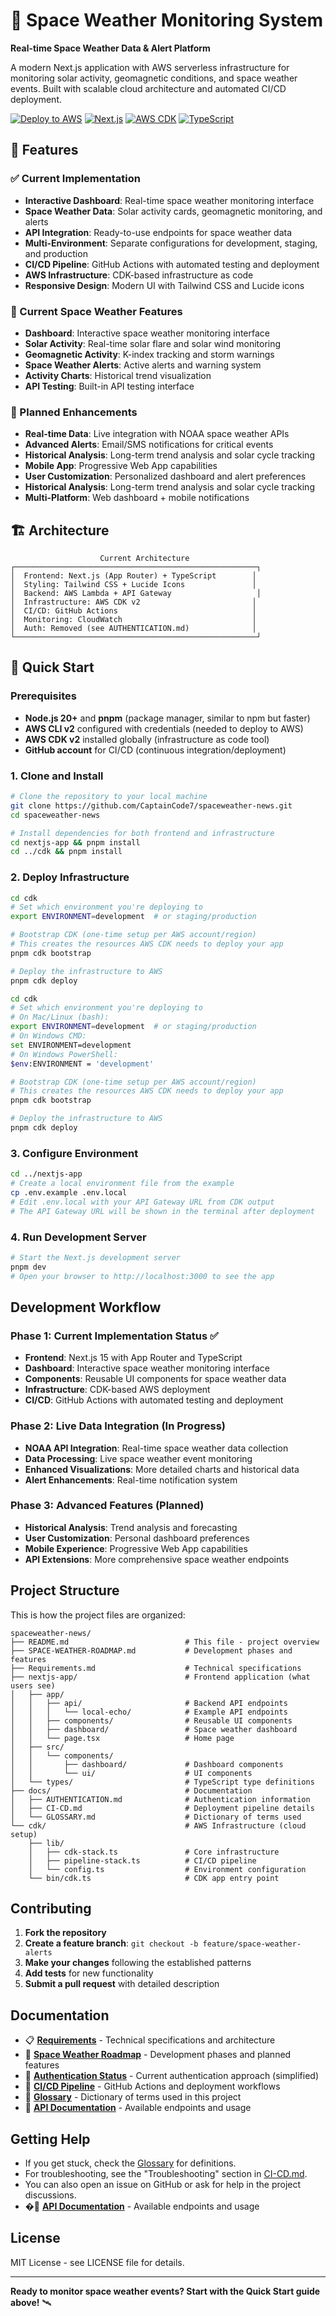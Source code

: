 ﻿# 🌌 Space Weather Monitoring System

**Real-time Space Weather Data & Alert Platform**

A modern Next.js application with AWS serverless infrastructure for monitoring solar activity, geomagnetic conditions, and space weather events. Built with scalable cloud architecture and automated CI/CD deployment.

[![Deploy to AWS](https://img.shields.io/badge/Deploy-AWS-orange.svg)](https://github.com/CaptainCode7/spaceweather-news)
[![Next.js](https://img.shields.io/badge/Next.js-Latest-black.svg)](https://nextjs.org/)
[![AWS CDK](https://img.shields.io/badge/AWS-CDK%20v2-FF9900.svg)](https://aws.amazon.com/cdk/)
[![TypeScript](https://img.shields.io/badge/TypeScript-Latest-blue.svg)](https://www.typescriptlang.org/)

## 🌟 Features

### ✅ Current Implementation
- **Interactive Dashboard**: Real-time space weather monitoring interface
- **Space Weather Data**: Solar activity cards, geomagnetic monitoring, and alerts
- **API Integration**: Ready-to-use endpoints for space weather data
- **Multi-Environment**: Separate configurations for development, staging, and production
- **CI/CD Pipeline**: GitHub Actions with automated testing and deployment
- **AWS Infrastructure**: CDK-based infrastructure as code
- **Responsive Design**: Modern UI with Tailwind CSS and Lucide icons

### 🔄 Current Space Weather Features
- **Dashboard**: Interactive space weather monitoring interface
- **Solar Activity**: Real-time solar flare and solar wind monitoring
- **Geomagnetic Activity**: K-index tracking and storm warnings
- **Space Weather Alerts**: Active alerts and warning system
- **Activity Charts**: Historical trend visualization
- **API Testing**: Built-in API testing interface

### 🚀 Planned Enhancements
- **Real-time Data**: Live integration with NOAA space weather APIs
- **Advanced Alerts**: Email/SMS notifications for critical events
- **Historical Analysis**: Long-term trend analysis and solar cycle tracking
- **Mobile App**: Progressive Web App capabilities
- **User Customization**: Personalized dashboard and alert preferences
- **Historical Analysis**: Long-term trend analysis and solar cycle tracking
- **Multi-Platform**: Web dashboard + mobile notifications

## 🏗️ Architecture

```
                    Current Architecture                   
┌──────────────────────────────────────────────────────┐
│  Frontend: Next.js (App Router) + TypeScript        │
│  Styling: Tailwind CSS + Lucide Icons               │
│  Backend: AWS Lambda + API Gateway                   │
│  Infrastructure: AWS CDK v2                         │
│  CI/CD: GitHub Actions                              │
│  Monitoring: CloudWatch                             │
│  Auth: Removed (see AUTHENTICATION.md)              │
└──────────────────────────────────────────────────────┘
```

## 🚀 Quick Start

### Prerequisites
- **Node.js 20+** and **pnpm** (package manager, similar to npm but faster)
- **AWS CLI v2** configured with credentials (needed to deploy to AWS)
- **AWS CDK v2** installed globally (infrastructure as code tool)
- **GitHub account** for CI/CD (continuous integration/deployment)

### 1. Clone and Install
```bash
# Clone the repository to your local machine
git clone https://github.com/CaptainCode7/spaceweather-news.git
cd spaceweather-news

# Install dependencies for both frontend and infrastructure
cd nextjs-app && pnpm install
cd ../cdk && pnpm install
```

### 2. Deploy Infrastructure
```bash
cd cdk
# Set which environment you're deploying to
export ENVIRONMENT=development  # or staging/production

# Bootstrap CDK (one-time setup per AWS account/region)
# This creates the resources AWS CDK needs to deploy your app
pnpm cdk bootstrap

# Deploy the infrastructure to AWS
pnpm cdk deploy
```
```bash
cd cdk
# Set which environment you're deploying to
# On Mac/Linux (bash):
export ENVIRONMENT=development  # or staging/production
# On Windows CMD:
set ENVIRONMENT=development
# On Windows PowerShell:
$env:ENVIRONMENT = 'development'

# Bootstrap CDK (one-time setup per AWS account/region)
# This creates the resources AWS CDK needs to deploy your app
pnpm cdk bootstrap

# Deploy the infrastructure to AWS
pnpm cdk deploy
```

### 3. Configure Environment
```bash
cd ../nextjs-app
# Create a local environment file from the example
cp .env.example .env.local
# Edit .env.local with your API Gateway URL from CDK output
# The API Gateway URL will be shown in the terminal after deployment
```

### 4. Run Development Server
```bash
# Start the Next.js development server
pnpm dev
# Open your browser to http://localhost:3000 to see the app
```

## Development Workflow

### Phase 1: Current Implementation Status ✅
- **Frontend**: Next.js 15 with App Router and TypeScript
- **Dashboard**: Interactive space weather monitoring interface
- **Components**: Reusable UI components for space weather data
- **Infrastructure**: CDK-based AWS deployment
- **CI/CD**: GitHub Actions with automated testing and deployment

### Phase 2: Live Data Integration (In Progress)
- **NOAA API Integration**: Real-time space weather data collection
- **Data Processing**: Live space weather event monitoring
- **Enhanced Visualizations**: More detailed charts and historical data
- **Alert Enhancements**: Real-time notification system

### Phase 3: Advanced Features (Planned)
- **Historical Analysis**: Trend analysis and forecasting
- **User Customization**: Personal dashboard preferences
- **Mobile Experience**: Progressive Web App capabilities
- **API Extensions**: More comprehensive space weather endpoints

## Project Structure

This is how the project files are organized:

```
spaceweather-news/
├── README.md                          # This file - project overview
├── SPACE-WEATHER-ROADMAP.md           # Development phases and features
├── Requirements.md                    # Technical specifications
├── nextjs-app/                        # Frontend application (what users see)
│   ├── app/
│   │   ├── api/                       # Backend API endpoints
│   │   │   └── local-echo/            # Example API endpoints
│   │   ├── components/                # Reusable UI components
│   │   ├── dashboard/                 # Space weather dashboard
│   │   └── page.tsx                   # Home page
│   ├── src/
│   │   └── components/
│   │       ├── dashboard/             # Dashboard components
│   │       └── ui/                    # UI components
│   └── types/                         # TypeScript type definitions
├── docs/                              # Documentation
│   ├── AUTHENTICATION.md              # Authentication information
│   ├── CI-CD.md                       # Deployment pipeline details 
│   └── GLOSSARY.md                    # Dictionary of terms used
└── cdk/                               # AWS Infrastructure (cloud setup)
    ├── lib/
    │   ├── cdk-stack.ts               # Core infrastructure
    │   ├── pipeline-stack.ts          # CI/CD pipeline
    │   └── config.ts                  # Environment configuration
    └── bin/cdk.ts                     # CDK app entry point
```

## Contributing

1. **Fork the repository**
2. **Create a feature branch**: `git checkout -b feature/space-weather-alerts`
3. **Make your changes** following the established patterns
4. **Add tests** for new functionality
5. **Submit a pull request** with detailed description

## Documentation

- 📋 [**Requirements**](Requirements.md) - Technical specifications and architecture
- 🚀 [**Space Weather Roadmap**](SPACE-WEATHER-ROADMAP.md) - Development phases and planned features
- 🔐 [**Authentication Status**](docs/AUTHENTICATION.md) - Current authentication approach (simplified)
- 🚀 [**CI/CD Pipeline**](docs/CI-CD.md) - GitHub Actions and deployment workflows
- 📘 [**Glossary**](docs/GLOSSARY.md) - Dictionary of terms used in this project
- 🔧 [**API Documentation**](nextjs-app/app/api/) - Available endpoints and usage

## Getting Help

- If you get stuck, check the [Glossary](docs/GLOSSARY.md) for definitions.
- For troubleshooting, see the "Troubleshooting" section in [CI-CD.md](docs/CI-CD.md).
- You can also open an issue on GitHub or ask for help in the project discussions.
- �🔧 [**API Documentation**](nextjs-app/app/api/) - Available endpoints and usage

## License

MIT License - see LICENSE file for details.

---

**Ready to monitor space weather events? Start with the Quick Start guide above!** 🛰️
